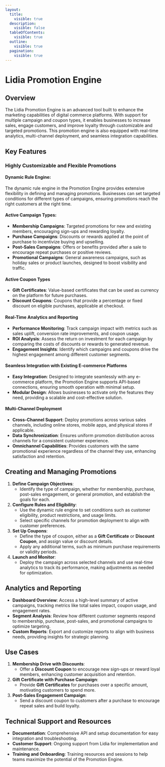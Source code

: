 ```yaml
---
layout:
  title:
    visible: true
  description:
    visible: false
  tableOfContents:
    visible: true
  outline:
    visible: true
  pagination:
    visible: true
---
```


# Lidia Promotion Engine

## **Overview**

The Lidia Promotion Engine is an advanced tool built to enhance the marketing capabilities of digital commerce platforms. With support for multiple campaign and coupon types, it enables businesses to increase sales, engage customers, and improve loyalty through customizable and targeted promotions. This promotion engine is also equipped with real-time analytics, multi-channel deployment, and seamless integration capabilities.

## **Key Features**

### **Highly Customizable and Flexible Promotions**

#### **Dynamic Rule Engine**:

The dynamic rule engine in the Promotion Engine provides extensive flexibility in defining and managing promotions. Businesses can set targeted conditions for different types of campaigns, ensuring promotions reach the right customers at the right time.

#### **Active Campaign Types**:

* **Membership Campaigns**: Targeted promotions for new and existing members, encouraging sign-ups and rewarding loyalty.
* **Purchase Campaigns**: Discounts or rewards applied at the point of purchase to incentivize buying and upselling.
* **Post-Sales Campaigns**: Offers or benefits provided after a sale to encourage repeat purchases or positive reviews.
* **Promotional Campaigns**: General awareness campaigns, such as holiday sales or product launches, designed to boost visibility and traffic.

#### **Active Coupon Types**

* **Gift Certificates**: Value-based certificates that can be used as currency on the platform for future purchases.
* **Discount Coupons**: Coupons that provide a percentage or fixed discount on eligible purchases, applicable at checkout.

#### **Real-Time Analytics and Reporting**

* **Performance Monitoring**: Track campaign impact with metrics such as sales uplift, conversion rate improvements, and coupon usage.
* **ROI Analysis**: Assess the return on investment for each campaign by comparing the costs of discounts or rewards to generated revenue.
* **Engagement Insights**: Identify which campaigns and coupons drive the highest engagement among different customer segments.

#### **Seamless Integration with Existing E-commerce Platforms**

* **Easy Integration**: Designed to integrate seamlessly with any e-commerce platform, the Promotion Engine supports API-based connections, ensuring smooth operation with minimal setup.
* **Modular Design**: Allows businesses to activate only the features they need, providing a scalable and cost-effective solution.

#### **Multi-Channel Deployment**

* **Cross-Channel Support**: Deploy promotions across various sales channels, including online stores, mobile apps, and physical stores if applicable.
* **Data Synchronization**: Ensures uniform promotion distribution across channels for a consistent customer experience.
* **Omnichannel Capabilities**: Provides customers with the same promotional experience regardless of the channel they use, enhancing satisfaction and retention.

## **Creating and Managing Promotions**

1. **Define Campaign Objectives**:
   * Identify the type of campaign, whether for membership, purchase, post-sales engagement, or general promotion, and establish the goals for each.
2. **Configure Rules and Eligibility**:
   * Use the dynamic rule engine to set conditions such as customer eligibility, product restrictions, and usage limits.
   * Select specific channels for promotion deployment to align with customer preferences.
3. **Set Up Coupons**:
   * Define the type of coupon, either as a **Gift Certificate** or **Discount Coupon**, and assign value or discount details.
   * Apply any additional terms, such as minimum purchase requirements or validity periods.
4. **Launch and Monitor**:
   * Deploy the campaign across selected channels and use real-time analytics to track its performance, making adjustments as needed for optimization.

## **Analytics and Reporting**

* **Dashboard Overview**: Access a high-level summary of active campaigns, tracking metrics like total sales impact, coupon usage, and engagement rates.
* **Segment Analysis**: Review how different customer segments respond to membership, purchase, post-sales, and promotional campaigns to optimize targeting.
* **Custom Reports**: Export and customize reports to align with business needs, providing insights for strategic planning.

## **Use Cases**

1. **Membership Drive with Discounts**:
   * Offer a **Discount Coupon** to encourage new sign-ups or reward loyal members, enhancing customer acquisition and retention.
2. **Gift Certificate with Purchase Campaign**:
   * Provide **Gift Certificates** for purchases over a specific amount, motivating customers to spend more.
3. **Post-Sales Engagement Campaign**:
   * Send a discount coupon to customers after a purchase to encourage repeat sales and build loyalty.

## **Technical Support and Resources**

* **Documentation**: Comprehensive API and setup documentation for easy integration and troubleshooting.
* **Customer Support**: Ongoing support from Lidia for implementation and maintenance.
* **Training and Onboarding**: Training resources and sessions to help teams maximize the potential of the Promotion Engine.
